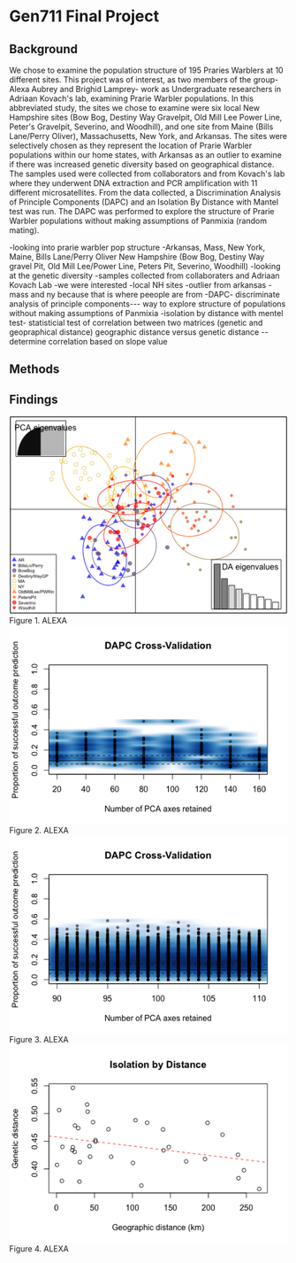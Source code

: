 # Gen711 Final Project
## Background
We chose to examine the population structure of 195 Praries Warblers at 10 different sites. This project was of interest, as two members of the group- Alexa Aubrey and Brighid Lamprey- work as Undergraduate researchers in Adriaan Kovach's lab, examining Prarie Warbler populations. In this abbreviated study, the sites we chose to examine were six local New Hampshire sites (Bow Bog, Destiny Way Gravelpit, Old Mill Lee Power Line, Peter's Gravelpit, Severino, and Woodhill), and one site from Maine (Bills Lane/Perry Oliver), Massachusetts, New York, and Arkansas. The sites were selectively chosen as they represent the location of Prarie Warbler populations within our home states, with Arkansas as an outlier to examine if there was increased genetic diversity based on geographical distance. The samples used were collected from collaborators and from Kovach's lab where they underwent DNA extraction and PCR amplification with 11 different microsatellites. From the data collected, a Discrimination Analysis of Principle Components (DAPC) and an Isolation By Distance with Mantel test was run. The DAPC was performed to explore the structure of Prarie Warbler populations without making assumptions of Panmixia (random mating).



  -looking into prarie warbler pop structure
  -Arkansas, Mass, New York, Maine, Bills Lane/Perry Oliver New Hampshire (Bow Bog, Destiny Way gravel Pit, Old Mill Lee/Power Line, Peters Pit, Severino, Woodhill)
  -looking at the genetic diversity
  -samples collected from collaboraters and Adriaan Kovach Lab
  -we were interested
  -local NH sites
  -outlier from arkansas
  -mass and ny because that is where peeople are from
 -DAPC- discriminate analysis of principle components--- way to explore structure of populations without making assumptions of Panmixia
 -isolation by distance with mentel test- statisticial test of correlation between two matrices (genetic and geopraphical distance) geographic distance versus genetic distance -- determine correlation based on slope value

## Methods
## Findings
![plot](figures/PRAW_DAPC_Final.png)
  Figure 1. ALEXA
![plot](figures/DAPC_Cross_Validation.png)
Figure 2. ALEXA
![plot](figures/DAPC_Cross_Validation_2.png)
Figure 3. ALEXA
![plot](figures/IBD_Plot_PRAW.png)
Figure 4. ALEXA
